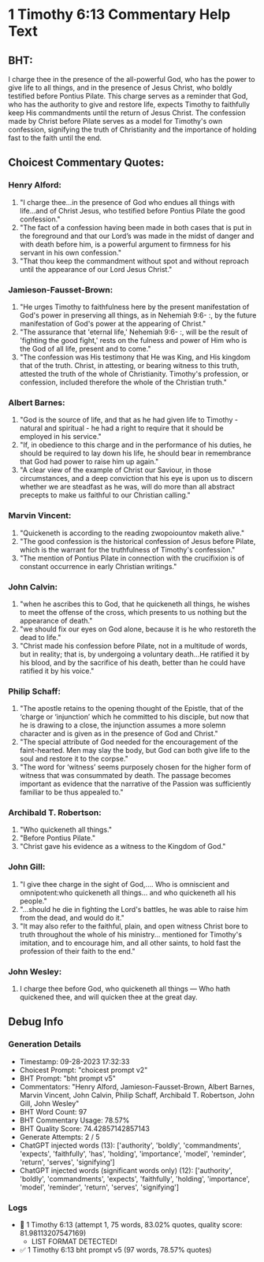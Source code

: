 # 1 Timothy 6:13 Commentary Help Text

## BHT:
I charge thee in the presence of the all-powerful God, who has the power to give life to all things, and in the presence of Jesus Christ, who boldly testified before Pontius Pilate. This charge serves as a reminder that God, who has the authority to give and restore life, expects Timothy to faithfully keep His commandments until the return of Jesus Christ. The confession made by Christ before Pilate serves as a model for Timothy's own confession, signifying the truth of Christianity and the importance of holding fast to the faith until the end.

## Choicest Commentary Quotes:
### Henry Alford:
1. "I charge thee...in the presence of God who endues all things with life...and of Christ Jesus, who testified before Pontius Pilate the good confession." 
2. "The fact of a confession having been made in both cases that is put in the foreground and that our Lord’s was made in the midst of danger and with death before him, is a powerful argument to firmness for his servant in his own confession."
3. "That thou keep the commandment without spot and without reproach until the appearance of our Lord Jesus Christ."

### Jamieson-Fausset-Brown:
1. "He urges Timothy to faithfulness here by the present manifestation of
God's power in preserving all things, as in Nehemiah 9:6- :, by the future manifestation of God's power at the appearing
of Christ."
2. "The assurance that 'eternal life,' Nehemiah 9:6- :, will be the result of 'fighting the good fight,'
rests on the fulness and power of Him who is the God of all life,
present and to come."
3. "The confession was His testimony that He was King, and His
kingdom that of the truth. Christ, in attesting, or bearing witness to this truth, attested the truth of the whole of Christianity. Timothy's profession, or confession, included therefore the whole of the Christian truth."

### Albert Barnes:
1. "God is the source of life, and that as he had given life to Timothy - natural and spiritual - he had a right to require that it should be employed in his service."
2. "If, in obedience to this charge and in the performance of his duties, he should be required to lay down his life, he should bear in remembrance that God had power to raise him up again."
3. "A clear view of the example of Christ our Saviour, in those circumstances, and a deep conviction that his eye is upon us to discern whether we are steadfast as he was, will do more than all abstract precepts to make us faithful to our Christian calling."

### Marvin Vincent:
1. "Quickeneth is according to the reading zwopoiountov maketh alive."
2. "The good confession is the historical confession of Jesus before Pilate, which is the warrant for the truthfulness of Timothy's confession."
3. "The mention of Pontius Pilate in connection with the crucifixion is of constant occurrence in early Christian writings."

### John Calvin:
1. "when he ascribes this to God, that he quickeneth all things, he wishes to meet the offense of the cross, which presents to us nothing but the appearance of death."
2. "we should fix our eyes on God alone, because it is he who restoreth the dead to life."
3. "Christ made his confession before Pilate, not in a multitude of words, but in reality; that is, by undergoing a voluntary death...He ratified it by his blood, and by the sacrifice of his death, better than he could have ratified it by his voice."

### Philip Schaff:
1. "The apostle retains to the opening thought of the Epistle, that of the ‘charge or ‘injunction’ which he committed to his disciple, but now that he is drawing to a close, the injunction assumes a more solemn character and is given as in the presence of God and Christ." 
2. "The special attribute of God needed for the encouragement of the faint-hearted. Men may slay the body, but God can both give life to the soul and restore it to the corpse."
3. "The word for ‘witness’ seems purposely chosen for the higher form of witness that was consummated by death. The passage becomes important as evidence that the narrative of the Passion was sufficiently familiar to be thus appealed to."

### Archibald T. Robertson:
1. "Who quickeneth all things."
2. "Before Pontius Pilate."
3. "Christ gave his evidence as a witness to the Kingdom of God."

### John Gill:
1. "I give thee charge in the sight of God,.... Who is omniscient and omnipotent:who quickeneth all things... and who quickeneth all his people." 
2. "...should he die in fighting the Lord's battles, he was able to raise him from the dead, and would do it."
3. "It may also refer to the faithful, plain, and open witness Christ bore to truth throughout the whole of his ministry... mentioned for Timothy's imitation, and to encourage him, and all other saints, to hold fast the profession of their faith to the end."

### John Wesley:
1. I charge thee before God, who quickeneth all things — Who hath quickened thee, and will quicken thee at the great day.


## Debug Info
### Generation Details
- Timestamp: 09-28-2023 17:32:33
- Choicest Prompt: "choicest prompt v2"
- BHT Prompt: "bht prompt v5"
- Commentators: "Henry Alford, Jamieson-Fausset-Brown, Albert Barnes, Marvin Vincent, John Calvin, Philip Schaff, Archibald T. Robertson, John Gill, John Wesley"
- BHT Word Count: 97
- BHT Commentary Usage: 78.57%
- BHT Quality Score: 74.42857142857143
- Generate Attempts: 2 / 5
- ChatGPT injected words (13):
	['authority', 'boldly', 'commandments', 'expects', 'faithfully', 'has', 'holding', 'importance', 'model', 'reminder', 'return', 'serves', 'signifying']
- ChatGPT injected words (significant words only) (12):
	['authority', 'boldly', 'commandments', 'expects', 'faithfully', 'holding', 'importance', 'model', 'reminder', 'return', 'serves', 'signifying']

### Logs
- 🔄 1 Timothy 6:13 (attempt 1, 75 words, 83.02% quotes, quality score: 81.98113207547169) 
	- LIST FORMAT DETECTED!
- ✅ 1 Timothy 6:13 bht prompt v5 (97 words, 78.57% quotes)